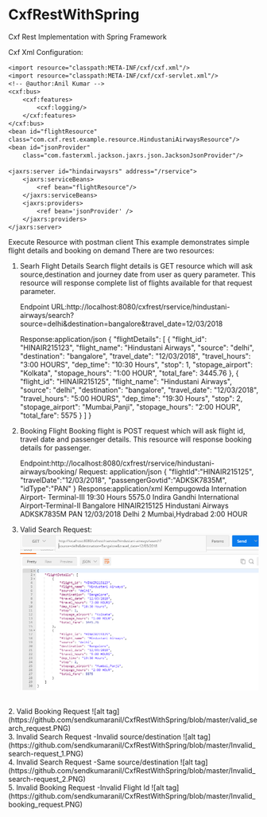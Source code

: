 # CxfRestWithSpring
Cxf Rest Implementation with Spring Framework

Cxf Xml Configuration:

<?xml version="1.0" encoding="UTF-8"?>
<beans xmlns="http://www.springframework.org/schema/beans"
		xmlns:xsi="http://www.w3.org/2001/XMLSchema-instance"
     	xmlns:cxf="http://cxf.apache.org/core"
		xmlns:jaxws="http://cxf.apache.org/jaxws"
		xmlns:jaxrs="http://cxf.apache.org/jaxrs"
		xsi:schemaLocation="
			http://cxf.apache.org/core http://cxf.apache.org/schemas/core.xsd
			http://www.springframework.org/schema/beans 
			http://www.springframework.org/schema/beans/spring-beans.xsd
			http://cxf.apache.org/jaxrs http://cxf.apache.org/schemas/jaxrs.xsd
			http://cxf.apache.org/jaxws http://cxf.apache.org/schemas/jaxws.xsd">

	<import resource="classpath:META-INF/cxf/cxf.xml"/>
	<import resource="classpath:META-INF/cxf/cxf-servlet.xml"/>
	<!-- @author:Anil Kumar -->
    <cxf:bus>
        <cxf:features>
            <cxf:logging/>
        </cxf:features>
    </cxf:bus>
	<bean id="flightResource" class="com.cxf.rest.example.resource.HindustaniAirwaysResource"/>
	<bean id="jsonProvider" 
		class="com.fasterxml.jackson.jaxrs.json.JacksonJsonProvider"/>
	
  	<jaxrs:server id="hindairwaysrs" address="/rservice">
  		<jaxrs:serviceBeans>
  			<ref bean="flightResource"/>
  		</jaxrs:serviceBeans>
  		<jaxrs:providers>
			<ref bean='jsonProvider' />
		</jaxrs:providers>
  	</jaxrs:server>
</beans>

Execute Resource with postman client
This example demonstrates simple flight details and booking on demand 
There are two resources:
1. Searh Flight Details
	Search flight details is GET resource which will ask source,destination and journey date from user as query parameter.
	This resource will response complete list of flights available for that request parameter.
	
	Endpoint URL:http://localhost:8080/cxfrest/rservice/hindustani-airways/search?source=delhi&destination=bangalore&travel_date=12/03/2018
	
	Response:application/json
				{
				"flightDetails": [
					{
						"flight_id": "HINAIR215123",
						"flight_name": "Hindustani Airways",
						"source": "delhi",
						"destination": "bangalore",
						"travel_date": "12/03/2018",
						"travel_hours": "3:00 HOURS",
						"dep_time": "10:30 Hours",
						"stop": 1,
						"stopage_airport": "Kolkata",
						"stopage_hours": "1:00 HOUR",
						"total_fare": 3445.76
					},
					{
						"flight_id": "HINAIR215125",
						"flight_name": "Hindustani Airways",
						"source": "delhi",
						"destination": "bangalore",
						"travel_date": "12/03/2018",
						"travel_hours": "5:00 HOURS",
						"dep_time": "19:30 Hours",
						"stop": 2,
						"stopage_airport": "Mumbai,Panji",
						"stopage_hours": "2:00 HOUR",
						"total_fare": 5575
					}
				]
				}
2. Booking Flight
	Booking flight is POST request which will ask flight id, travel date and passenger details.
	This resource will response booking details for passenger.
	
	Endpoint:http://localhost:8080/cxfrest/rservice/hindustani-airways/booking/
	Request: application/json
				{
				"flightId":"HINAIR215125",
				"travelDate":"12/03/2018",
				"passengerGovtid":"ADKSK7835M",
				"idType":"PAN"
				}
	Response:application/xml
				<?xml version="1.0" encoding="UTF-8" standalone="yes"?>
				<BookingDetails>
					<arrivalAirport>Kempugowda Internation Airport- Terminal-III</arrivalAirport>
					<boardingTime>19:30 Hours</boardingTime>
					<bookingAmount>5575.0</bookingAmount>
					<depAirport>Indira Gandhi International Airport-Terminal-II</depAirport>
					<destination>Bangalore</destination>
					<flightId>HINAIR215125</flightId>
					<flightName>Hindustani Airways</flightName>
					<govtId>ADKSK7835M</govtId>
					<govtIdType>PAN</govtIdType>
					<journeyDate>12/03/2018</journeyDate>
					<source>Delhi</source>
					<stop>2</stop>
					<stopageAirport>Mumbai,Hydrabad</stopageAirport>
					<stopageHours>2:00 HOUR</stopageHours>
				</BookingDetails>

1. Valid Search Request:<br>
![alt tag](https://github.com/sendkumaranil/CxfRestWithSpring/blob/master/valid_search_request.PNG)
<br>
2. Valid Booking Request
![alt tag](https://github.com/sendkumaranil/CxfRestWithSpring/blob/master/valid_search_request.PNG)
<br>
3. Invalid Search Request -Invalid source/destination
![alt tag](https://github.com/sendkumaranil/CxfRestWithSpring/blob/master/Invalid_search-request_1.PNG)
<br>
4. Invalid Search Request -Same source/destination
![alt tag](https://github.com/sendkumaranil/CxfRestWithSpring/blob/master/Invalid_search-request_2.PNG)
<br>
5. Invalid Booking Request -Invalid Flight Id
![alt tag](https://github.com/sendkumaranil/CxfRestWithSpring/blob/master/Invalid_booking_request.PNG)
<br>

